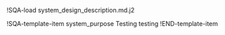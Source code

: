 !SQA-load system_design_description.md.j2

!SQA-template-item system_purpose
Testing testing
!END-template-item
